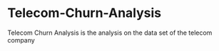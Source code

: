 # Telecom-Churn-Analysis
Telecom Churn Analysis is the analysis on the data set of the telecom company
